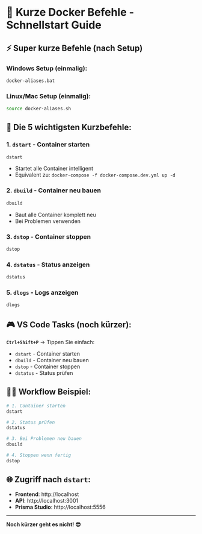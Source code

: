 # 🚀 Kurze Docker Befehle - Schnellstart Guide

## ⚡ Super kurze Befehle (nach Setup)

### Windows Setup (einmalig):
```cmd
docker-aliases.bat
```

### Linux/Mac Setup (einmalig):
```bash
source docker-aliases.sh
```

## 🎯 Die 5 wichtigsten Kurzbefehle:

### 1. **`dstart`** - Container starten
```bash
dstart
```
- Startet alle Container intelligent
- Equivalent zu: `docker-compose -f docker-compose.dev.yml up -d`

### 2. **`dbuild`** - Container neu bauen
```bash
dbuild
```
- Baut alle Container komplett neu
- Bei Problemen verwenden

### 3. **`dstop`** - Container stoppen
```bash
dstop
```

### 4. **`dstatus`** - Status anzeigen
```bash
dstatus
```

### 5. **`dlogs`** - Logs anzeigen
```bash
dlogs
```

## 🎮 VS Code Tasks (noch kürzer):

**`Ctrl+Shift+P`** → Tippen Sie einfach:
- `dstart` - Container starten
- `dbuild` - Container neu bauen
- `dstop` - Container stoppen
- `dstatus` - Status prüfen

## 🏃‍♂️ Workflow Beispiel:

```bash
# 1. Container starten
dstart

# 2. Status prüfen
dstatus

# 3. Bei Problemen neu bauen
dbuild

# 4. Stoppen wenn fertig
dstop
```

## 🌐 Zugriff nach `dstart`:
- **Frontend**: http://localhost
- **API**: http://localhost:3001
- **Prisma Studio**: http://localhost:5556

---
**Noch kürzer geht es nicht! 😎**
